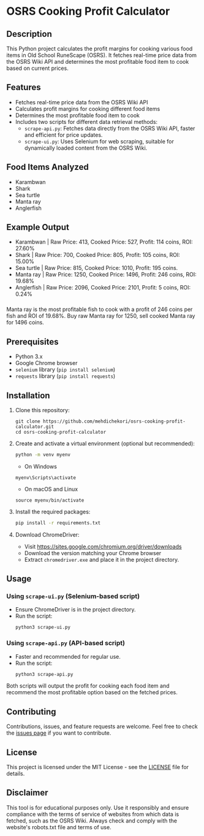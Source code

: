 # OSRS Cooking Profit Calculator

## Description
This Python project calculates the profit margins for cooking various food items in Old School RuneScape (OSRS). It fetches real-time price data from the OSRS Wiki API and determines the most profitable food item to cook based on current prices.

## Features
- Fetches real-time price data from the OSRS Wiki API
- Calculates profit margins for cooking different food items
- Determines the most profitable food item to cook
- Includes two scripts for different data retrieval methods:
  - `scrape-api.py`: Fetches data directly from the OSRS Wiki API, faster and efficient for price updates.
  - `scrape-ui.py`: Uses Selenium for web scraping, suitable for dynamically loaded content from the OSRS Wiki.


## Food Items Analyzed
- Karambwan
- Shark
- Sea turtle
- Manta ray
- Anglerfish

## Example Output
- Karambwan | Raw Price: 413, Cooked Price: 527, Profit: 114 coins, ROI: 27.60%
- Shark | Raw Price: 700, Cooked Price: 805, Profit: 105 coins, ROI: 15.00%
- Sea turtle | Raw Price: 815, Cooked Price: 1010, Profit: 195 coins.
- Manta ray | Raw Price: 1250, Cooked Price: 1496, Profit: 246 coins, ROI: 19.68%
- Anglerfish | Raw Price: 2096, Cooked Price: 2101, Profit: 5 coins, ROI: 0.24%
###
Manta ray is the most profitable fish to cook with a profit of 246 coins per fish and ROI of 19.68%.
Buy raw Manta ray for 1250, sell cooked Manta ray for 1496 coins.

## Prerequisites
- Python 3.x
- Google Chrome browser
- `selenium` library (`pip install selenium`)
- `requests` library (`pip install requests`)

## Installation

1. Clone this repository:
    ```
    git clone https://github.com/mehdichekori/osrs-cooking-profit-calculator.git
    cd osrs-cooking-profit-calculator
    ```

2. Create and activate a virtual environment (optional but recommended):
    ```bash
    python -m venv myenv
    ```
    - On Windows
    ```
    myenv\Scripts\activate
    ```
    - On macOS and Linux
    ```
    source myenv/bin/activate
    ```

3. Install the required packages:
    ```bash
    pip install -r requirements.txt
    ```

4. Download ChromeDriver:
   - Visit https://sites.google.com/chromium.org/driver/downloads
   - Download the version matching your Chrome browser
   - Extract `chromedriver.exe` and place it in the project directory.

## Usage

### Using `scrape-ui.py` (Selenium-based script)

- Ensure ChromeDriver is in the project directory.
- Run the script:
    ```bash
    python3 scrape-ui.py
    ```
  
### Using `scrape-api.py` (API-based script)

- Faster and recommended for regular use.
- Run the script:
    ```bash
    python3 scrape-api.py
    ```

Both scripts will output the profit for cooking each food item and recommend the most profitable option based on the fetched prices.

## Contributing
Contributions, issues, and feature requests are welcome. Feel free to check the [issues page](https://github.com/mehdichekori/osrs-cooking-profit-calculator/issues) if you want to contribute.

## License
This project is licensed under the MIT License - see the [LICENSE](https://github.com/mehdichekori/osrs---cooking-profit-calc/blob/main/LICENSE) file for details.

## Disclaimer
This tool is for educational purposes only. Use it responsibly and ensure compliance with the terms of service of websites from which data is fetched, such as the OSRS Wiki. Always check and comply with the website's robots.txt file and terms of use.
